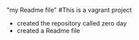 "my Readme file"
#This is a vagrant project
* created the repository called zero day
* created a Readme file
